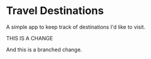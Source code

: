 # Travel Destinations

A simple app to keep track of destinations I'd like to visit.

THIS IS A CHANGE

And this is a branched change.